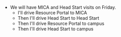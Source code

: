 * We will have MICA and Head Start visits on Friday.
    * I'll drive Resource Portal to MICA
    * Then I'll drive Head Start to Head Start
    * Then I'll drive Resource Portal to campus
    * Then I'll drive Head Start to campus

